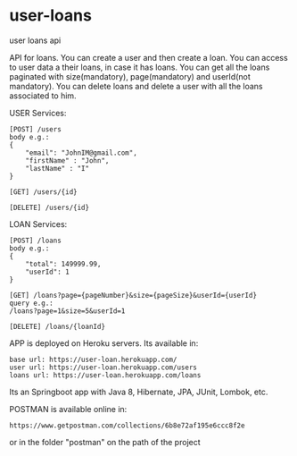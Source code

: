# user-loans
user loans api

API for loans. You can create a user and then create a loan. 
You can access to user data a their loans, in case it has loans. 
You can get all the loans paginated with size(mandatory), page(mandatory) and userId(not mandatory).
You can delete loans and delete a user with all the loans associated to him.

USER Services:

    [POST] /users 
    body e.g.:
    {
        "email": "JohnIM@gmail.com",
        "firstName" : "John",
        "lastName" : "I"
    }

    [GET] /users/{id} 

    [DELETE] /users/{id}

LOAN Services:

    [POST] /loans 
    body e.g.:
    {
        "total": 149999.99,
        "userId": 1
    }

    [GET] /loans?page={pageNumber}&size={pageSize}&userId={userId}
    query e.g.:
    /loans?page=1&size=5&userId=1

    [DELETE] /loans/{loanId}


APP is deployed on Heroku servers. Its available in:

    base url: https://user-loan.herokuapp.com/
    user url: https://user-loan.herokuapp.com/users
    loans url: https://user-loan.herokuapp.com/loans

Its an Springboot app with Java 8, Hibernate, JPA, JUnit, Lombok, etc.

POSTMAN
is available online in: 
    
    https://www.getpostman.com/collections/6b8e72af195e6ccc8f2e

or in the folder "postman" on the path of the project

